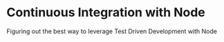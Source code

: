 # Continuous Integration with Node
Figuring out the best way to leverage Test Driven Development with Node
